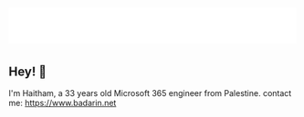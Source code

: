 <h1 align="center">
  <img src="https://github.com/hhbadarin/MSgraph/blob/main/name.svg" alt="Haitham Badarin" />
</h1>

## Hey! 👋
I'm Haitham, a 33 years old Microsoft 365 engineer from Palestine.
contact me: https://www.badarin.net
